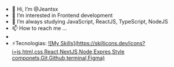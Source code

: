 - 👋 Hi, I’m @Jeantsx
- 👀 I’m interested in Frontend development
- 🌱 I’m always studying JavaScript, ReactJS, TypeScript, NodeJS
- 📫 How to reach me ...
- 
- ⚡Tecnologias:
  [![My Skills](https://skillicons.dev/icons?i=js,html,css,React,NextJS,Node,Expres,Style componets,Git,Github,terminal,Figma)](https://skillicons.dev)
<!---
Jeantsx/Jeantsx is a ✨ special ✨ repository because its `README.md` (this file) appears on your GitHub profile.
You can click the Preview link to take a look at your changes.
--->
